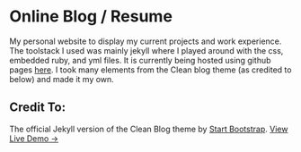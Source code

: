 # Online Blog / Resume
My personal website to display my current projects and work experience. The toolstack I used was mainly jekyll where I played around with the css, embedded ruby, and yml files. It is currently being hosted using github pages [here](http://joshfermin.github.io). I took many elements from the Clean blog theme (as credited to below) and made it my own.


## Credit To:
The official Jekyll version of the Clean Blog theme by [Start Bootstrap](http://startbootstrap.com/).
[View Live Demo &rarr;](http://ironsummitmedia.github.io/startbootstrap-clean-blog-jekyll/)
